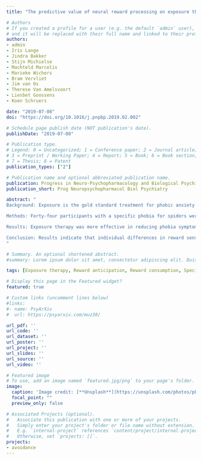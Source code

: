 ```yaml
---
title: "The predictive value of neural reward processing on exposure therapy outcome: Results from a randomized controlled trial"

# Authors
# If you created a profile for a user (e.g. the default `admin` user), write the username (folder name) here 
# and it will be replaced with their full name and linked to their profile.
authors:
- admin
- Iris Lange
- Jindra Bakker
- Stijn Michielse
- Machteld Marcelis
- Marieke Wichers
- Bram Vervliet
- Jim van Os
- Therese Van Amelsvoort
- Liesbet Goossens
- Koen Schruers

date: "2019-07-08"
doi: "https://doi.org/10.1016/j.pnpbp.2019.02.002"

# Schedule page publish date (NOT publication's date).
publishDate: "2019-07-08"

# Publication type.
# Legend: 0 = Uncategorized; 1 = Conference paper; 2 = Journal article;
# 3 = Preprint / Working Paper; 4 = Report; 5 = Book; 6 = Book section;
# 7 = Thesis; 8 = Patent
publication_types: ["2"]

# Publication name and optional abbreviated publication name.
publication: Progress in Neuro-Psychopharmacology and Biological Psychiatry
publication_short: Prog Neuropsychopharmacol Biol Psychiatry

abstract: "
Background: Exposure is the gold standard treatment for phobic anxiety and is thought to represent the clinical application of extinction learning. Reward sensitivity might however also represent a predictive factor for exposure therapy outcome, as this therapy promotes positive experiences and involves positive comments by the therapist. We hypothesized that high reward sensitivity, as expressed by elevated reward expectancy and reward value, can be associated with better outcome to exposure therapy specifically.

Methods: Forty-four participants with a specific phobia for spiders were included in the current study. Participants were randomly assigned to exposure therapy (n = 25) or progressive muscle relaxation (PMR) (n = 19). Treatment outcome was defined as pre- versus post-therapy phobia symptoms. Before treatment, functional brain responses and behavioral responses (i.e. reaction time and accuracy) during reward anticipation and consumption were assessed with the Monetary Incentive Delay task (MID). Behavioral and neural responses in regions of interest (i.e. nucleus accumbens, ventromedial prefrontal cortex and the ventral tegmental area) as well as across the whole-brain were subsequently regressed on treatment outcomes.

Results: Exposure therapy was more effective in reducing phobia symptoms than PMR. Longer reaction times to reward cues and lower activation in the left posterior cingulate cortex during reward consumption were selectively associated with symptoms reductions following exposure therapy but not following PMR. Only within the exposure therapy group, greater symptom reduction was related to increased activation in the ventrolateral prefrontal cortex during reward anticipation, and decreased activation in the medial prefrontal cortex during reward consumption.

Conclusion: Results indicate that individual differences in reward sensitivity can specifically predict exposure therapy outcome. Although activation in regions of interest were not related to therapy outcome, regions involved in attentional processing of reward cues were predictive of phobic symptom change following exposure therapy but not PMR.
"

# Summary. An optional shortened abstract.
#summary: Lorem ipsum dolor sit amet, consectetur adipiscing elit. Duis posuere tellus ac convallis placerat. Proin tincidunt magna sed ex sollicitudin condimentum.

tags: [Exposure therapy, Reward anticipation, Reward consumption, Specific phobia, fMRI]

# Display this page in the Featured widget?
featured: true

# Custom links (uncomment lines below)
#links:
#- name: PsyArXiv
#  url: https://psyarxiv.com/muz38/

url_pdf: ''
url_code: ''
url_dataset: ''
url_poster: ''
url_project: ''
url_slides: ''
url_source: ''
url_video: ''

# Featured image
# To use, add an image named `featured.jpg/png` to your page's folder. 
image:
  caption: 'Image credit: [**Unsplash**](https://unsplash.com/photos/pLCdAaMFLTE)'
  focal_point: ""
  preview_only: false

# Associated Projects (optional).
#   Associate this publication with one or more of your projects.
#   Simply enter your project's folder or file name without extension.
#   E.g. `internal-project` references `content/project/internal-project/index.md`.
#   Otherwise, set `projects: []`.
projects:
- avoidance
---
```

